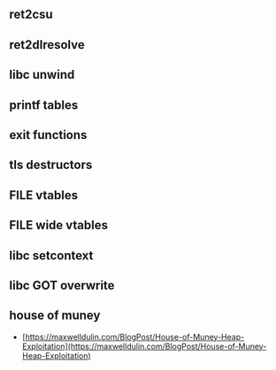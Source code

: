 ## ret2csu
## ret2dlresolve
## libc unwind
## printf tables
## exit functions
## tls destructors
## FILE vtables
## FILE wide vtables
## libc setcontext
## libc GOT overwrite
## house of muney
- [https://maxwelldulin.com/BlogPost/House-of-Muney-Heap-Exploitation](https://maxwelldulin.com/BlogPost/House-of-Muney-Heap-Exploitation)